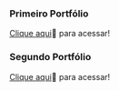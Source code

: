 ### Primeiro Portfólio

[Clique aqui](https://brseghese.netlify.app/)🔗 para acessar!

### Segundo Portfólio

[Clique aqui](https://brseghese.github.io/)🔗 para acessar!
